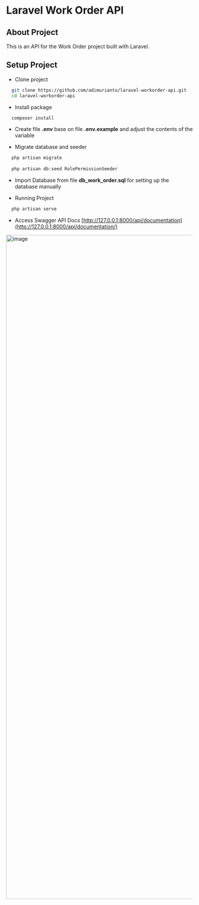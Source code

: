 # Laravel Work Order API


## About Project
This is an API for the Work Order project built with Laravel.


## Setup Project

- Clone project

```bash
  git clone https://github.com/adimurianto/laravel-workorder-api.git
  cd laravel-workorder-api
```

- Install package

```bash
  composer install
```

- Create file **.env** base on file **.env.example** and adjust the contents of the variable
  

-  Migrate database and seeder

```bash
  php artisan migrate
  
  php artisan db:seed RolePermissionSeeder
```


- Import Database from file **db_work_order.sql** for setting up the database manually


-  Running Project

```bash
  php artisan serve
```


- Access Swagger API Docs
[http://127.0.0.1:8000/api/documentation](http://127.0.0.1:8000/api/documentation/)

<img width="1792" alt="image" src="https://github.com/user-attachments/assets/bf78cc6c-1e72-49e1-8b40-8f199e78e28d" />

